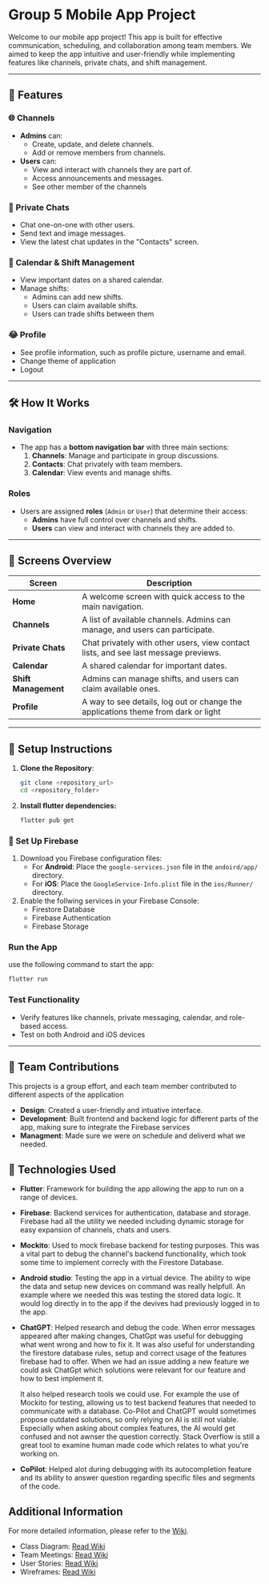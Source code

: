 # Group 5 Mobile App Project

Welcome to our mobile app project! This app is built for effective communication, scheduling, and collaboration among team members. We aimed to keep the app intuitive and user-friendly while implementing features like channels, private chats, and shift management.

---

## 📱 Features

### 🌐 Channels
- **Admins** can:
  - Create, update, and delete channels.
  - Add or remove members from channels.
- **Users** can:
  - View and interact with channels they are part of.
  - Access announcements and messages.
  - See other member of the channels

### 💬 Private Chats
- Chat one-on-one with other users.
- Send text and image messages.
- View the latest chat updates in the "Contacts" screen.

### 📅 Calendar & Shift Management
- View important dates on a shared calendar.
- Manage shifts:
  - Admins can add new shifts.
  - Users can claim available shifts.
  - Users can trade shifts between them

 ### 😂 Profile
 - See profile information, such as profile picture, username and email.
 - Change theme of application
 - Logout

---

## 🛠️ How It Works

### Navigation
- The app has a **bottom navigation bar** with three main sections:
  1. **Channels**: Manage and participate in group discussions.
  2. **Contacts**: Chat privately with team members.
  3. **Calendar**: View events and manage shifts.

### Roles
- Users are assigned **roles** (`Admin` or `User`) that determine their access:
  - **Admins** have full control over channels and shifts.
  - **Users** can view and interact with channels they are added to.

---

## 🎨 Screens Overview

| **Screen**            | **Description**                                                                 |
|-----------------------|---------------------------------------------------------------------------------|
| **Home**              | A welcome screen with quick access to the main navigation.                     |
| **Channels**          | A list of available channels. Admins can manage, and users can participate.     |
| **Private Chats**     | Chat privately with other users, view contact lists, and see last message previews. |
| **Calendar**          | A shared calendar for important dates.                                         |
| **Shift Management**  | Admins can manage shifts, and users can claim available ones.                  |
| **Profile**           | A way to see details, log out or change the applications theme from dark or light |

---

## 🚀 Setup Instructions

1. **Clone the Repository**:
   ```bash
   git clone <repository_url>
   cd <repository_folder>
   ```
2. **Install flutter dependencies:**
   ```bash
   flutter pub get
   ```
### :eggplant: Set Up Firebase

1. Download you Firebase configuration files:
   - For **Android**: Place the `google-services.json` file in the `andoird/app/` directory.
   - For **iOS**: Place the `GoogleService-Info.plist` file in the `ios/Runner/` directory.
2. Enable the follwing services in your Firebase Console:
   - Firestore Database
   - Firebase Authentication
   - Firebase Storage

### Run the App
use the following command to start the app:
```bash
flutter run
```

### Test Functionality
- Verify features like channels, private messaging, calendar, and role-based access.
- Test on both Android and iOS devices

---

## :dancers: Team Contributions
This projects is a group effort, and each team member contributed to different aspects of the application
- **Design**: Created a user-friendly and intuative interface.
- **Development**: Built frontend and backend logic for different parts of the app, making sure to integrate the Firebase services
- **Managment**: Made sure we were on schedule and deliverd what we needed.

## 🔗 Technologies Used
- **Flutter**: Framework for building the app allowing the app to run on a range of devices.
- **Firebase**: Backend services for authentication, database and storage. Firebase had all the utility we needed including dynamic storage for easy expansion of channels, chats and users.
- **Mockito**: Used to mock firebase backend for testing purposes. This was a vital part to debug the channel's backend functionality, which took some time to implement correcly with the Firestore Database.
- **Android studio**: Testing the app in a virtual device. The ability to wipe the data and setup new devices on command was really helpfull. An example where we needed this was testing the stored data logic. It 
  would log directly in to the app if the devives had previously logged in to the app.
- **ChatGPT**: Helped research and debug the code.
  When error messages appeared after making changes, ChatGpt was useful for debugging what went wrong and how to fix it.
  It was also useful for understanding the firestore database rules, setup and correct usage of the features firebase had to offer.
  When we had an issue adding a new feature we could ask ChatGpt which solutions were relevant for our feature and how to best implement it.

  It also helped research tools we could use. For example the use of Mockito for testing, allowing us to test backend features that needed to communicate with a database. Co-Pilot and ChatGPT would sometimes propose outdated solutions, so only relying on AI is still not viable. Especially when asking about complex features, the AI would get confused and not awnser the question correctly. Stack Overflow is still a great tool to examine human made code which relates to what you're working on.
- **CoPilot**: Helped alot during debugging with its autocompletion feature and its ability to answer question regarding specific files and segments of the code.

## Additional Information

For more detailed information, please refer to the [Wiki](https://github.com/MKbrun/mobile_app_group5/wiki).

* Class Diagram: [Read Wiki](https://github.com/MKbrun/mobile_app_group5/wiki/Class-diagram)
* Team Meetings: [Read Wiki](https://github.com/MKbrun/mobile_app_group5/wiki/Team-meetings)
* User Stories: [Read Wiki](https://github.com/MKbrun/mobile_app_group5/wiki/User-Stories)
* Wireframes: [Read Wiki](https://github.com/MKbrun/mobile_app_group5/wiki/Wireframe)
